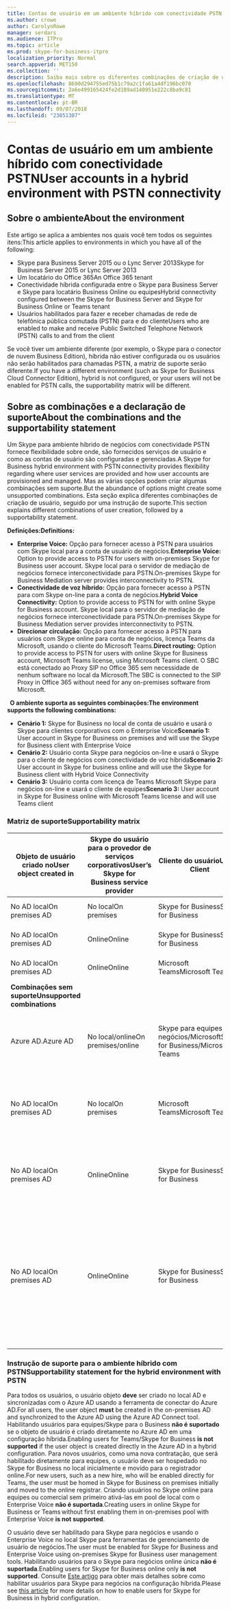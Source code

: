 ```yaml
---
title: Contas de usuário em um ambiente híbrido com conectividade PSTN
ms.author: crowe
author: CarolynRowe
manager: serdars
ms.audience: ITPro
ms.topic: article
ms.prod: skype-for-business-itpro
localization_priority: Normal
search.appverid: MET150
ms.collection: ''
description: Saiba mais sobre os diferentes combinações de criação de usuário e quais combinações são ou não suporte.
ms.openlocfilehash: 8690d294755ed75b1c79a2c1fa61a4df196bc070
ms.sourcegitcommit: 2a6e499165424fe2d189ad140951e222c8ba9c81
ms.translationtype: MT
ms.contentlocale: pt-BR
ms.lasthandoff: 09/07/2018
ms.locfileid: "23851307"
---
```

# <a name="user-accounts-in-a-hybrid-environment-with-pstn-connectivity"></a><span data-ttu-id="160be-103">Contas de usuário em um ambiente híbrido com conectividade PSTN</span><span class="sxs-lookup"><span data-stu-id="160be-103">User accounts in a hybrid environment with PSTN connectivity</span></span>

## <a name="about-the-environment"></a><span data-ttu-id="160be-104">Sobre o ambiente</span><span class="sxs-lookup"><span data-stu-id="160be-104">About the environment</span></span>

<span data-ttu-id="160be-105">Este artigo se aplica a ambientes nos quais você tem todos os seguintes itens:</span><span class="sxs-lookup"><span data-stu-id="160be-105">This article applies to environments in which you have all of the following:</span></span> 
 
- <span data-ttu-id="160be-106">Skype para Business Server 2015 ou o Lync Server 2013</span><span class="sxs-lookup"><span data-stu-id="160be-106">Skype for Business Server 2015 or Lync Server 2013</span></span> 
- <span data-ttu-id="160be-107">Um locatário do Office 365</span><span class="sxs-lookup"><span data-stu-id="160be-107">An Office 365 tenant</span></span> 
- <span data-ttu-id="160be-108">Conectividade híbrida configurada entre o Skype para Business Server e Skype para locatário Business Online ou equipes</span><span class="sxs-lookup"><span data-stu-id="160be-108">Hybrid connectivity configured between the Skype for Business Server and Skype for Business Online or Teams tenant</span></span> 
- <span data-ttu-id="160be-109">Usuários habilitados para fazer e receber chamadas de rede de telefônica pública comutada (PSTN) para e do cliente</span><span class="sxs-lookup"><span data-stu-id="160be-109">Users who are enabled to make and receive Public Switched Telephone Network (PSTN) calls to and from the client</span></span>

 
<span data-ttu-id="160be-110">Se você tiver um ambiente diferente (por exemplo, o Skype para o conector de nuvem Business Edition), híbrida não estiver configurada ou os usuários não serão habilitados para chamadas PSTN, a matriz de suporte serão diferente.</span><span class="sxs-lookup"><span data-stu-id="160be-110">If you have a different environment (such as Skype for Business Cloud Connector Edition), hybrid is not configured, or your users will not be enabled for PSTN calls, the supportability matrix will be different.</span></span>  

## <a name="about-the-combinations-and-the-supportability-statement"></a><span data-ttu-id="160be-111">Sobre as combinações e a declaração de suporte</span><span class="sxs-lookup"><span data-stu-id="160be-111">About the combinations and the supportability statement</span></span>  

<span data-ttu-id="160be-112">Um Skype para ambiente híbrido de negócios com conectividade PSTN fornece flexibilidade sobre onde, são fornecidos serviços de usuário e como as contas de usuário são configuradas e gerenciadas.</span><span class="sxs-lookup"><span data-stu-id="160be-112">A Skype for Business hybrid environment with PSTN connectivity provides flexibility regarding where user services are provided and how user accounts are provisioned and managed.</span></span> <span data-ttu-id="160be-113">Mas as várias opções podem criar algumas combinações sem suporte.</span><span class="sxs-lookup"><span data-stu-id="160be-113">But the abundance of options might create some unsupported combinations.</span></span> <span data-ttu-id="160be-114">Esta seção explica diferentes combinações de criação de usuário, seguido por uma instrução de suporte.</span><span class="sxs-lookup"><span data-stu-id="160be-114">This section explains different combinations of user creation, followed by a supportability statement.</span></span>


<span data-ttu-id="160be-115">**Definições:**</span><span class="sxs-lookup"><span data-stu-id="160be-115">**Definitions:**</span></span>   
- <span data-ttu-id="160be-116">**Enterprise Voice:** Opção para fornecer acesso à PSTN para usuários com Skype local para a conta de usuário de negócios.</span><span class="sxs-lookup"><span data-stu-id="160be-116">**Enterprise Voice:** Option to provide access to PSTN for users with on-premises Skype for Business user account.</span></span> <span data-ttu-id="160be-117">Skype local para o servidor de mediação de negócios fornece interconectividade para PSTN.</span><span class="sxs-lookup"><span data-stu-id="160be-117">On-premises Skype for Business Mediation server provides interconnectivity to PSTN.</span></span>  
- <span data-ttu-id="160be-118">**Conectividade de voz híbrido:** Opção para fornecer acesso à PSTN para com Skype on-line para a conta de negócios.</span><span class="sxs-lookup"><span data-stu-id="160be-118">**Hybrid Voice Connectivity:** Option to provide access to PSTN for with online Skype for Business account.</span></span> <span data-ttu-id="160be-119">Skype local para o servidor de mediação de negócios fornece interconectividade para PSTN.</span><span class="sxs-lookup"><span data-stu-id="160be-119">On-premises Skype for Business Mediation server provides interconnectivity to PSTN.</span></span> 
- <span data-ttu-id="160be-120">**Direcionar circulação:** Opção para fornecer acesso à PSTN para usuários com Skype online para conta de negócios, licença Teams da Microsoft, usando o cliente do Microsoft Teams.</span><span class="sxs-lookup"><span data-stu-id="160be-120">**Direct routing:** Option to provide access to PSTN for users with online Skype for Business account, Microsoft Teams license, using Microsoft Teams client.</span></span> <span data-ttu-id="160be-121">O SBC está conectado ao Proxy SIP no Office 365 sem necessidade de nenhum software no local da Microsoft.</span><span class="sxs-lookup"><span data-stu-id="160be-121">The SBC is connected to the SIP Proxy in Office 365 without need for any on-premises software from Microsoft.</span></span>

  
<span data-ttu-id="160be-122">**O ambiente suporta as seguintes combinações:**</span><span class="sxs-lookup"><span data-stu-id="160be-122">**The environment supports the following combinations:**</span></span>
- <span data-ttu-id="160be-123">**Cenário 1:** Skype for Business no local de conta de usuário e usará o Skype para clientes corporativos com o Enterprise Voice</span><span class="sxs-lookup"><span data-stu-id="160be-123">**Scenario 1:** User account in Skype for Business on premises and will use the Skype for Business client with Enterprise Voice</span></span>
- <span data-ttu-id="160be-124">**Cenário 2:** Usuário conta Skype para negócios on-line e usará o Skype para o cliente de negócios com conectividade de voz híbrida</span><span class="sxs-lookup"><span data-stu-id="160be-124">**Scenario 2:** User account in Skype for business online and will use the Skype for Business client with Hybrid Voice Connectivity</span></span>
- <span data-ttu-id="160be-125">**Cenário 3:** Usuário conta com licença de Teams Microsoft Skype para negócios on-line e usará o cliente de equipes</span><span class="sxs-lookup"><span data-stu-id="160be-125">**Scenario 3:** User account in Skype for Business online with Microsoft Teams license and will use Teams client</span></span>
 
### <a name="supportability-matrix"></a><span data-ttu-id="160be-126">Matriz de suporte</span><span class="sxs-lookup"><span data-stu-id="160be-126">Supportability matrix</span></span>


|<span data-ttu-id="160be-127">**Objeto de usuário criado no**</span><span class="sxs-lookup"><span data-stu-id="160be-127">**User object created in**</span></span>  |<span data-ttu-id="160be-128">**Skype do usuário para o provedor de serviços corporativos**</span><span class="sxs-lookup"><span data-stu-id="160be-128">**User’s Skype for Business service provider**</span></span>|<span data-ttu-id="160be-129">**Cliente do usuário**</span><span class="sxs-lookup"><span data-stu-id="160be-129">**User’s Client**</span></span>|<span data-ttu-id="160be-130">**Opção de voz**</span><span class="sxs-lookup"><span data-stu-id="160be-130">**Voice option**</span></span>|<span data-ttu-id="160be-131">**Compatível**</span><span class="sxs-lookup"><span data-stu-id="160be-131">**Supported**</span></span>|
|---------|---------|---------|---------|--------|
|<span data-ttu-id="160be-132">No AD local</span><span class="sxs-lookup"><span data-stu-id="160be-132">On premises AD</span></span>| <span data-ttu-id="160be-133">No local</span><span class="sxs-lookup"><span data-stu-id="160be-133">On premises</span></span> |<span data-ttu-id="160be-134">Skype for Business</span><span class="sxs-lookup"><span data-stu-id="160be-134">Skype for Business</span></span>   | <span data-ttu-id="160be-135">Enterprise Voice</span><span class="sxs-lookup"><span data-stu-id="160be-135">Enterprise Voice</span></span>   |<span data-ttu-id="160be-136">Sim</span><span class="sxs-lookup"><span data-stu-id="160be-136">Yes</span></span>|
|<span data-ttu-id="160be-137">No AD local</span><span class="sxs-lookup"><span data-stu-id="160be-137">On premises AD</span></span>|<span data-ttu-id="160be-138">Online</span><span class="sxs-lookup"><span data-stu-id="160be-138">Online</span></span>| <span data-ttu-id="160be-139">Skype for Business</span><span class="sxs-lookup"><span data-stu-id="160be-139">Skype for Business</span></span>  | <span data-ttu-id="160be-140">Conectividade de voz híbrida</span><span class="sxs-lookup"><span data-stu-id="160be-140">Hybrid Voice Connectivity</span></span>   |<span data-ttu-id="160be-141">Sim</span><span class="sxs-lookup"><span data-stu-id="160be-141">Yes</span></span> |
|<span data-ttu-id="160be-142">No AD local</span><span class="sxs-lookup"><span data-stu-id="160be-142">On premises AD</span></span>|<span data-ttu-id="160be-143">Online</span><span class="sxs-lookup"><span data-stu-id="160be-143">Online</span></span> |<span data-ttu-id="160be-144">Microsoft Teams</span><span class="sxs-lookup"><span data-stu-id="160be-144">Microsoft Teams</span></span> |<span data-ttu-id="160be-145">Direcionar circulação</span><span class="sxs-lookup"><span data-stu-id="160be-145">Direct Routing</span></span>  |<span data-ttu-id="160be-146">Sim</span><span class="sxs-lookup"><span data-stu-id="160be-146">Yes</span></span> |
|<span data-ttu-id="160be-147">**Combinações sem suporte**</span><span class="sxs-lookup"><span data-stu-id="160be-147">**Unsupported combinations**</span></span>    | |         |         |
|<span data-ttu-id="160be-148">Azure AD.</span><span class="sxs-lookup"><span data-stu-id="160be-148">Azure AD</span></span>| <span data-ttu-id="160be-149">No local/online</span><span class="sxs-lookup"><span data-stu-id="160be-149">On premises/online</span></span> | <span data-ttu-id="160be-150">Skype para equipes de negócios/Microsoft</span><span class="sxs-lookup"><span data-stu-id="160be-150">Skype for Business/Microsoft Teams</span></span>|<span data-ttu-id="160be-151">Conectividade/Direct roteamento de voz de voz/híbrido de empresa</span><span class="sxs-lookup"><span data-stu-id="160be-151">Enterprise Voice/Hybrid Voice Connectivity/Direct Routing</span></span>  |<span data-ttu-id="160be-152">Não, o objeto de usuário deve ser criado no AD local pela primeira vez</span><span class="sxs-lookup"><span data-stu-id="160be-152">No, user object MUST be created in on-premises AD first</span></span> |
|<span data-ttu-id="160be-153">No AD local</span><span class="sxs-lookup"><span data-stu-id="160be-153">On premises AD</span></span>  |<span data-ttu-id="160be-154">No local</span><span class="sxs-lookup"><span data-stu-id="160be-154">On premises</span></span>| <span data-ttu-id="160be-155">Microsoft Teams</span><span class="sxs-lookup"><span data-stu-id="160be-155">Microsoft Teams</span></span>| <span data-ttu-id="160be-156">Conectividade/Direct roteamento de voz de voz/híbrido de empresa</span><span class="sxs-lookup"><span data-stu-id="160be-156">Enterprise Voice/Hybrid Voice Connectivity/Direct Routing</span></span>   |<span data-ttu-id="160be-157">Não, o cliente Microsoft Teams não é suportado com Skype local for Business</span><span class="sxs-lookup"><span data-stu-id="160be-157">No, Microsoft Teams client is not supported with on-premises Skype for Business</span></span> |
|<span data-ttu-id="160be-158">No AD local</span><span class="sxs-lookup"><span data-stu-id="160be-158">On premises AD</span></span>  |<span data-ttu-id="160be-159">Online</span><span class="sxs-lookup"><span data-stu-id="160be-159">Online</span></span> |<span data-ttu-id="160be-160">Skype for Business</span><span class="sxs-lookup"><span data-stu-id="160be-160">Skype for Business</span></span> | <span data-ttu-id="160be-161">Direcionar circulação</span><span class="sxs-lookup"><span data-stu-id="160be-161">Direct Routing</span></span>  | <span data-ttu-id="160be-162">Não, não é suportado Skype para o cliente de negócios com o roteamento direto</span><span class="sxs-lookup"><span data-stu-id="160be-162">No, Skype for Business client is not supported with Direct Routing</span></span>  |
|<span data-ttu-id="160be-163">No AD local</span><span class="sxs-lookup"><span data-stu-id="160be-163">On premises AD</span></span>  |<span data-ttu-id="160be-164">Online</span><span class="sxs-lookup"><span data-stu-id="160be-164">Online</span></span> |<span data-ttu-id="160be-165">Skype for Business</span><span class="sxs-lookup"><span data-stu-id="160be-165">Skype for Business</span></span>  | <span data-ttu-id="160be-166">Direcionar circulação</span><span class="sxs-lookup"><span data-stu-id="160be-166">Direct Routing</span></span>  |<span data-ttu-id="160be-167">Não, roteamento direto não é suportado com Skype para o cliente de negócios e usuário deve estar habilitado para o Enterprise Voice no Skype para negócios primeiro</span><span class="sxs-lookup"><span data-stu-id="160be-167">No, Direct Routing is not supported with Skype for Business client, and user must be enabled for Enterprise Voice in Skype for Business first</span></span>  |
|   |         |         |         ||

### <a name="supportability-statement-for-the-hybrid-environment-with-pstn"></a><span data-ttu-id="160be-168">Instrução de suporte para o ambiente híbrido com PSTN</span><span class="sxs-lookup"><span data-stu-id="160be-168">Supportability statement for the hybrid environment with PSTN</span></span>

<span data-ttu-id="160be-169">Para todos os usuários, o usuário objeto **deve** ser criado no local AD e sincronizadas com o Azure AD usando a ferramenta de conectar do Azure AD.</span><span class="sxs-lookup"><span data-stu-id="160be-169">For all users, the user object **must** be created in the on-premises AD and synchronized to the Azure AD using the Azure AD Connect tool.</span></span> <span data-ttu-id="160be-170">Habilitando usuários para equipes/Skype para o Business **não é suportado** se o objeto de usuário é criado diretamente no Azure AD em uma configuração híbrida.</span><span class="sxs-lookup"><span data-stu-id="160be-170">Enabling users for Teams/Skype for Business **is not supported** if the user object is created directly in the Azure AD in a hybrid configuration.</span></span> <span data-ttu-id="160be-171">Para novos usuários, como uma nova contratação, que será habilitado diretamente para equipes, o usuário deve ser hospedado no Skype for Business no local inicialmente e movido para o registrador online.</span><span class="sxs-lookup"><span data-stu-id="160be-171">For new users, such as a new hire, who will be enabled directly for Teams, the user must be homed in Skype for Business on premises initially and moved to the online registrar.</span></span> <span data-ttu-id="160be-172">Criando usuários no Skype online para equipes ou comercial sem primeiro ativá-las em pool de local com o Enterprise Voice **não é suportada**.</span><span class="sxs-lookup"><span data-stu-id="160be-172">Creating users in online Skype for Business or Teams without first enabling them in on-premises pool with Enterprise Voice **is not supported**.</span></span>
  

<span data-ttu-id="160be-173">O usuário deve ser habilitado para Skype para negócios e usando o Enterprise Voice no local Skype para ferramentas de gerenciamento de usuário de negócios.</span><span class="sxs-lookup"><span data-stu-id="160be-173">The user must be enabled for Skype for Business and Enterprise Voice using on-premises Skype for Business user management tools.</span></span> <span data-ttu-id="160be-174">Habilitando usuários para o Skype para negócios online única **não é suportada**.</span><span class="sxs-lookup"><span data-stu-id="160be-174">Enabling users for Skype for Business online only **is not supported**.</span></span> <span data-ttu-id="160be-175">Consulte [Este artigo](https://docs.microsoft.com/skypeforbusiness/skype-for-business-hybrid-solutions/plan-your-phone-system-cloud-pbx-solution/enable-the-users-for-enterprise-voice-on-premises#special-considerations-when-enabling-users-for-enterprise-voice-on-premises) para obter mais detalhes sobre como habilitar usuários para Skype para negócios na configuração híbrida.</span><span class="sxs-lookup"><span data-stu-id="160be-175">Please see [this article](https://docs.microsoft.com/skypeforbusiness/skype-for-business-hybrid-solutions/plan-your-phone-system-cloud-pbx-solution/enable-the-users-for-enterprise-voice-on-premises#special-considerations-when-enabling-users-for-enterprise-voice-on-premises) for more details on how to enable users for Skype for Business in hybrid configuration.</span></span>